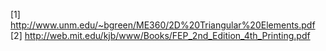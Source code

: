 [1] http://www.unm.edu/~bgreen/ME360/2D%20Triangular%20Elements.pdf
[2] http://web.mit.edu/kjb/www/Books/FEP_2nd_Edition_4th_Printing.pdf
